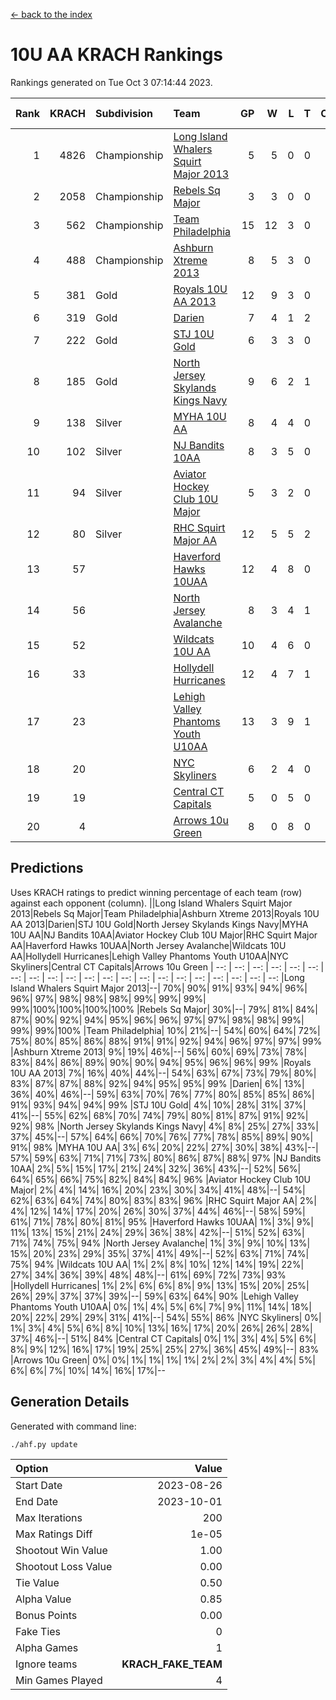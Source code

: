 [<- back to the index](readme.md)
# 10U AA KRACH Rankings
Rankings generated on Tue Oct  3 07:14:44 2023.

Rank|KRACH|Subdivision|Team|GP|W|L|T|OTW|OTL|SoS|Exp Wins|Win Diff
---:|---:|:---|:---|---:|---:|---:|---:|---:|---:|---:|---:|---:
1|4826|Championship|[Long Island Whalers Squirt Major 2013](https://gamesheetstats.com/seasons/3659/teams/140229/schedule)|5|5|0|0|0|0|130|5.8|-0.0
2|2058|Championship|[Rebels Sq Major](https://gamesheetstats.com/seasons/3659/teams/140243/schedule)|3|3|0|0|0|0|88|3.8|-0.0
3|562|Championship|[Team Philadelphia](https://gamesheetstats.com/seasons/3659/teams/140238/schedule)|15|12|3|0|0|0|165|12.9|0.0
4|488|Championship|[Ashburn Xtreme 2013](https://gamesheetstats.com/seasons/3659/teams/140230/schedule)|8|5|3|0|0|0|764|5.8|-0.0
5|381|Gold|[Royals 10U AA 2013](https://gamesheetstats.com/seasons/3659/teams/140237/schedule)|12|9|3|0|1|1|176|9.9|0.0
6|319|Gold|[Darien](https://gamesheetstats.com/seasons/3659/teams/140245/schedule)|7|4|1|2|0|0|325|5.9|0.0
7|222|Gold|[STJ 10U Gold](https://gamesheetstats.com/seasons/3659/teams/140234/schedule)|6|3|3|0|1|0|287|3.9|0.0
8|185|Gold|[North Jersey Skylands Kings Navy](https://gamesheetstats.com/seasons/3659/teams/140247/schedule)|9|6|2|1|0|0|118|7.4|0.0
9|138|Silver|[MYHA 10U AA](https://gamesheetstats.com/seasons/3659/teams/140235/schedule)|8|4|4|0|0|0|697|4.9|0.0
10|102|Silver|[NJ Bandits 10AA](https://gamesheetstats.com/seasons/3659/teams/140232/schedule)|8|3|5|0|0|1|706|3.9|0.0
11|94|Silver|[Aviator Hockey Club 10U Major](https://gamesheetstats.com/seasons/3659/teams/140244/schedule)|5|3|2|0|0|0|68|3.9|0.0
12|80|Silver|[RHC Squirt Major AA](https://gamesheetstats.com/seasons/3659/teams/140241/schedule)|12|5|5|2|0|0|154|6.9|0.0
13|57||[Haverford Hawks 10UAA](https://gamesheetstats.com/seasons/3659/teams/140236/schedule)|12|4|8|0|0|0|176|4.9|0.0
14|56||[North Jersey Avalanche](https://gamesheetstats.com/seasons/3659/teams/140249/schedule)|8|3|4|1|0|0|165|4.4|0.0
15|52||[Wildcats 10U AA](https://gamesheetstats.com/seasons/3659/teams/140250/schedule)|10|4|6|0|0|0|145|4.9|0.0
16|33||[Hollydell Hurricanes](https://gamesheetstats.com/seasons/3659/teams/140240/schedule)|12|4|7|1|0|0|120|5.4|0.0
17|23||[Lehigh Valley Phantoms Youth U10AA](https://gamesheetstats.com/seasons/3659/teams/140239/schedule)|13|3|9|1|0|0|459|4.4|0.0
18|20||[NYC Skyliners](https://gamesheetstats.com/seasons/3659/teams/140252/schedule)|6|2|4|0|0|0|83|2.9|0.0
19|19||[Central CT Capitals](https://gamesheetstats.com/seasons/3659/teams/140231/schedule)|5|0|5|0|0|0|1347|0.9|0.0
20|4||[Arrows 10u Green](https://gamesheetstats.com/seasons/3659/teams/140251/schedule)|8|0|8|0|0|0|313|0.9|0.0

## Predictions
Uses KRACH ratings to predict winning percentage of each team (row) against each opponent (column).
||Long Island Whalers Squirt Major 2013|Rebels Sq Major|Team Philadelphia|Ashburn Xtreme 2013|Royals 10U AA 2013|Darien|STJ 10U Gold|North Jersey Skylands Kings Navy|MYHA 10U AA|NJ Bandits 10AA|Aviator Hockey Club 10U Major|RHC Squirt Major AA|Haverford Hawks 10UAA|North Jersey Avalanche|Wildcats 10U AA|Hollydell Hurricanes|Lehigh Valley Phantoms Youth U10AA|NYC Skyliners|Central CT Capitals|Arrows 10u Green
| --: | --: | --: | --: | --: | --: | --: | --: | --: | --: | --: | --: | --: | --: | --: | --: | --: | --: | --: | --: | --: 
|Long Island Whalers Squirt Major 2013|--| 70%| 90%| 91%| 93%| 94%| 96%| 96%| 97%| 98%| 98%| 98%| 99%| 99%| 99%| 99%|100%|100%|100%|100%
|Rebels Sq Major| 30%|--| 79%| 81%| 84%| 87%| 90%| 92%| 94%| 95%| 96%| 96%| 97%| 97%| 98%| 98%| 99%| 99%| 99%|100%
|Team Philadelphia| 10%| 21%|--| 54%| 60%| 64%| 72%| 75%| 80%| 85%| 86%| 88%| 91%| 91%| 92%| 94%| 96%| 97%| 97%| 99%
|Ashburn Xtreme 2013|  9%| 19%| 46%|--| 56%| 60%| 69%| 73%| 78%| 83%| 84%| 86%| 89%| 90%| 90%| 94%| 95%| 96%| 96%| 99%
|Royals 10U AA 2013|  7%| 16%| 40%| 44%|--| 54%| 63%| 67%| 73%| 79%| 80%| 83%| 87%| 87%| 88%| 92%| 94%| 95%| 95%| 99%
|Darien|  6%| 13%| 36%| 40%| 46%|--| 59%| 63%| 70%| 76%| 77%| 80%| 85%| 85%| 86%| 91%| 93%| 94%| 94%| 99%
|STJ 10U Gold|  4%| 10%| 28%| 31%| 37%| 41%|--| 55%| 62%| 68%| 70%| 74%| 79%| 80%| 81%| 87%| 91%| 92%| 92%| 98%
|North Jersey Skylands Kings Navy|  4%|  8%| 25%| 27%| 33%| 37%| 45%|--| 57%| 64%| 66%| 70%| 76%| 77%| 78%| 85%| 89%| 90%| 91%| 98%
|MYHA 10U AA|  3%|  6%| 20%| 22%| 27%| 30%| 38%| 43%|--| 57%| 59%| 63%| 71%| 71%| 73%| 80%| 86%| 87%| 88%| 97%
|NJ Bandits 10AA|  2%|  5%| 15%| 17%| 21%| 24%| 32%| 36%| 43%|--| 52%| 56%| 64%| 65%| 66%| 75%| 82%| 84%| 84%| 96%
|Aviator Hockey Club 10U Major|  2%|  4%| 14%| 16%| 20%| 23%| 30%| 34%| 41%| 48%|--| 54%| 62%| 63%| 64%| 74%| 80%| 83%| 83%| 96%
|RHC Squirt Major AA|  2%|  4%| 12%| 14%| 17%| 20%| 26%| 30%| 37%| 44%| 46%|--| 58%| 59%| 61%| 71%| 78%| 80%| 81%| 95%
|Haverford Hawks 10UAA|  1%|  3%|  9%| 11%| 13%| 15%| 21%| 24%| 29%| 36%| 38%| 42%|--| 51%| 52%| 63%| 71%| 74%| 75%| 94%
|North Jersey Avalanche|  1%|  3%|  9%| 10%| 13%| 15%| 20%| 23%| 29%| 35%| 37%| 41%| 49%|--| 52%| 63%| 71%| 74%| 75%| 94%
|Wildcats 10U AA|  1%|  2%|  8%| 10%| 12%| 14%| 19%| 22%| 27%| 34%| 36%| 39%| 48%| 48%|--| 61%| 69%| 72%| 73%| 93%
|Hollydell Hurricanes|  1%|  2%|  6%|  6%|  8%|  9%| 13%| 15%| 20%| 25%| 26%| 29%| 37%| 37%| 39%|--| 59%| 63%| 64%| 90%
|Lehigh Valley Phantoms Youth U10AA|  0%|  1%|  4%|  5%|  6%|  7%|  9%| 11%| 14%| 18%| 20%| 22%| 29%| 29%| 31%| 41%|--| 54%| 55%| 86%
|NYC Skyliners|  0%|  1%|  3%|  4%|  5%|  6%|  8%| 10%| 13%| 16%| 17%| 20%| 26%| 26%| 28%| 37%| 46%|--| 51%| 84%
|Central CT Capitals|  0%|  1%|  3%|  4%|  5%|  6%|  8%|  9%| 12%| 16%| 17%| 19%| 25%| 25%| 27%| 36%| 45%| 49%|--| 83%
|Arrows 10u Green|  0%|  0%|  1%|  1%|  1%|  1%|  2%|  2%|  3%|  4%|  4%|  5%|  6%|  6%|  7%| 10%| 14%| 16%| 17%|--

## Generation Details

Generated with command line:
```
./ahf.py update
```

| Option | Value |
| :----- | ----: |
| Start Date | 2023-08-26 |
| End Date | 2023-10-01 |
| Max Iterations | 200 |
| Max Ratings Diff | 1e-05 |
| Shootout Win Value | 1.00 |
| Shootout Loss Value | 0.00 |
| Tie Value | 0.50 |
| Alpha Value | 0.85 |
| Bonus Points | 0.00 |
| Fake Ties | 0 |
| Alpha Games | 1 |
| Ignore teams | __KRACH_FAKE_TEAM__ |
| Min Games Played | 4 |

